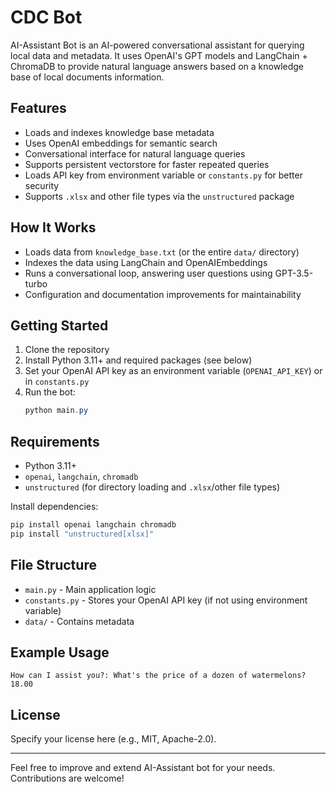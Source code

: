 # CDC Bot

AI-Assistant Bot is an AI-powered conversational assistant for querying local data and metadata. It uses OpenAI's GPT models and LangChain + ChromaDB to provide natural language answers based on a knowledge base of local documents information.

## Features

- Loads and indexes knowledge base metadata
- Uses OpenAI embeddings for semantic search
- Conversational interface for natural language queries
- Supports persistent vectorstore for faster repeated queries
- Loads API key from environment variable or `constants.py` for better security
- Supports `.xlsx` and other file types via the `unstructured` package

## How It Works

- Loads data from `knowledge_base.txt` (or the entire `data/` directory)
- Indexes the data using LangChain and OpenAIEmbeddings
- Runs a conversational loop, answering user questions using GPT-3.5-turbo
- Configuration and documentation improvements for maintainability

## Getting Started

1. Clone the repository
2. Install Python 3.11+ and required packages (see below)
3. Set your OpenAI API key as an environment variable (`OPENAI_API_KEY`) or in `constants.py`
4. Run the bot:
   ```powershell
   python main.py
   ```

## Requirements

- Python 3.11+
- `openai`, `langchain`, `chromadb`
- `unstructured` (for directory loading and `.xlsx`/other file types)

Install dependencies:

```powershell
pip install openai langchain chromadb
pip install "unstructured[xlsx]"
```

## File Structure

- `main.py` - Main application logic
- `constants.py` - Stores your OpenAI API key (if not using environment variable)
- `data/` - Contains metadata

## Example Usage

```
How can I assist you?: What's the price of a dozen of watermelons?
18.00
```

## License

Specify your license here (e.g., MIT, Apache-2.0).

---

Feel free to improve and extend AI-Assistant bot for your needs. Contributions are welcome!
